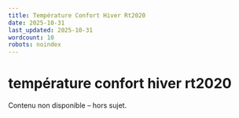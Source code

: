 ```yaml
---
title: Température Confort Hiver Rt2020
date: 2025-10-31
last_updated: 2025-10-31
wordcount: 10
robots: noindex
---
```


# température confort hiver rt2020

Contenu non disponible – hors sujet.